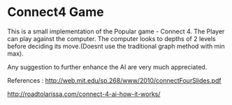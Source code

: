 # Connect4 Game

This is a small implementation of the Popular game - Connect 4. The Player can play against the computer. The computer looks to depths of 2 levels before deciding its move.(Doesnt use the traditional graph method with min max).

Any suggestion to further enhance the AI are very much appreciated.

References :
http://web.mit.edu/sp.268/www/2010/connectFourSlides.pdf

http://roadtolarissa.com/connect-4-ai-how-it-works/

